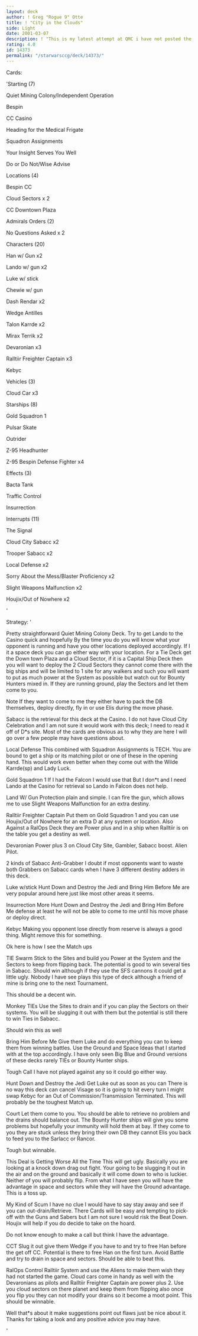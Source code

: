 ```yaml
---
layout: deck
author: ! Greg "Rogue 9" Otte
title: ! "City in the Clouds"
side: Light
date: 2001-03-07
description: ! "This is my latest attempt at QMC i have not posted the others cause they suck."
rating: 4.0
id: 14373
permalink: "/starwarsccg/deck/14373/"
---
```

Cards: 

'Starting (7)

Quiet Mining Colony/Independent Operation 

Bespin

CC Casino

Heading for the Medical Frigate

Squadron Assignments

Your Insight Serves You Well

Do or Do Not/Wise Advise


Locations (4)

Bespin CC

Cloud Sectors x 2

CC Downtown Plaza


Admirals Orders  (2)

No Questions Asked x 2


Characters (20)

Han w/ Gun x2

Lando w/ gun x2

Luke w/ stick

Chewie w/ gun

Dash Rendar x2

Wedge Antilles

Talon Karrde x2

Mirax Terrik x2

Devaronian x3

Ralltiir Freighter Captain x3

Kebyc


Vehicles (3)

Cloud Car x3


Starships (8)

Gold Squadron 1

Pulsar Skate

Outrider

Z-95 Headhunter

Z-95 Bespin Defense Fighter x4


Effects (3)

Bacta Tank

Traffic Control

Insurrection 


Interrupts (11)

The Signal

Cloud City Sabacc x2

Trooper Sabacc x2

Local Defense x2

Sorry About the Mess/Blaster Proficiency x2

Slight Weapons Malfunction x2

Houjix/Out of Nowhere x2

'

Strategy: '

Pretty straightforward Quiet Mining Colony Deck.  Try to get Lando to the Casino quick and hopefully By the time you do you will know what your opponent is running and have you other locations deployed accordingly.  If I it a space deck you can go either way with your location. For a Tie Deck get the Down town Plaza and a Cloud Sector, if it is a Capital Ship Deck then you will want to deploy the 2 Cloud Sectors they cannot come there with the big ships and will be limited to 1 site for any walkers and such you will want to put as much power at the System as possible but watch out for Bounty Hunters mixed in.  If they are running ground, play the Sectors and let them come to you.


Note If they want to come to me they either have to pack the DB themselves, deploy directly, fly in or use Elis during the move phase.


Sabacc is the retrieval for this deck at the Casino.  I do not have Cloud City Celebration and I am not sure it would work with this deck; I need to read it off of D*s site.   Most of the cards are obvious as to why they are here I will go over a few people may have questions about.


Local Defense  This combined with Squadron Assignments is TECH. You are bound to get a ship or its matching pilot or one of these in the opening hand. This would work even better when they come out with the Wilde Karrde(sp) and Lady Luck. 


Gold Squadron 1 If I had the Falcon I would use that But I don*t and I need Lando at the Casino for retrieval so Lando in Falcon does not help.


Land W/ Gun Protection plain and simple. I can fire the gun, which allows me to use Slight Weapons Malfunction for an extra destiny.


Ralltiir Freighter Captain  Put them on Gold Squadron 1 and you can use Houjix/Out of Nowhere for an extra D at any system or location.  Also Against a RalOps Deck they are Power plus and in a ship when Ralltiir is on the table you get a destiny as well. 


Devaronian Power plus 3 on Cloud City Site, Gambler, Sabacc boost. Alien Pilot.


2 kinds of Sabacc Anti-Grabber I doubt if most opponents want to waste both Grabbers on Sabacc cards when I have 3 different destiny adders in this deck.


Luke w/stick Hunt Down and Destroy the Jedi and Bring Him Before Me are very popular around here just like most other areas it seems. 


Insurrection More Hunt Down and Destroy the Jedi and Bring Him Before Me defense at least he will not be able to come to me until his move phase or deploy direct.


Kebyc Making you opponent lose directly from reserve is always a good thing. Might remove this for something.


Ok here is how I see the Match ups


TIE Swarm  Stick to the Sites and build you Power at the System and the Sectors to keep from flipping back.  The potential is good to win several ties in Sabacc.  Should win although if they use the SFS cannons it could get a little ugly. Nobody I have see plays this type of deck although a friend of mine is bring one to the next Tournament.

This should be a decent win.


Monkey TIEs  Use the Sites to drain and if you can play the Sectors on their systems.  You will be slugging it out with them but the potential is still there to win Ties in Sabacc.

Should win this as well


Bring Him Before Me Give them Luke and do everything you can to keep them from winning battles. Use the Ground and Space Ideas that I started with at the top accordingly.   I have only seen Big Blue and Ground versions of these decks rarely TIEs or Bounty Hunter ships. 

Tough Call I have not played against any so it could go either way.


Hunt Down and Destroy the Jedi Get Luke out as soon as you can There is no way this deck can cancel Visage so it is going to hit every turn I might swap Kebyc for an Out of Commission/Transmission Terminated.  This will probably be the toughest Match up.


Court Let them come to you. You should be able to retrieve no problem and the drains should balance out. The Bounty Hunter ships will give you some problems but hopefully your immunity will hold them at bay. If they come to you they are stuck unless they bring their own DB they cannot Elis you back to feed you to the Sarlacc or Rancor.

Tough but winnable.


This Deal is Getting Worse All the Time  This will get ugly.  Basically you are looking at a knock down drag out fight. Your going to be slugging it out in the air and on the ground and basically it will come down to who is luckier. Neither of you will probably flip.  From what I have seen you will have the advantage in space and sectors while they will have the Ground advantage.  This is a toss up.


My Kind of Scum I have no clue I would have to say stay away and see if you can out-drain/Retrieve.  There Cards will be easy and tempting to pick-off with the Guns and Sabers but I am not sure I would risk the Beat Down.  Houjix will help if you do decide to take on the hoard.  

Do not know enough to make a call but think I have the advantage.


CCT Slug it out give them Wedge if you have to and try to free Han before the get off CC. Potential is there to free Han on the first turn.  Avoid Battle and try to drain in space and sectors.  Should be able to beat this.


RalOps Control Ralltiir System and use the Aliens to make them wish they had not started the game. Cloud cars come in handy as well with the Devaronians as pilots and Ralltiir Freighter Captain are power plus 2. Use you cloud sectors on there planet and keep them from flipping also once you flip you they can not modify your drains so it become a moot point.  This should be winnable.


Well that*s about it make suggestions point out flaws just be nice about it.  Thanks for taking a look and any positive advice you may have. 



'
